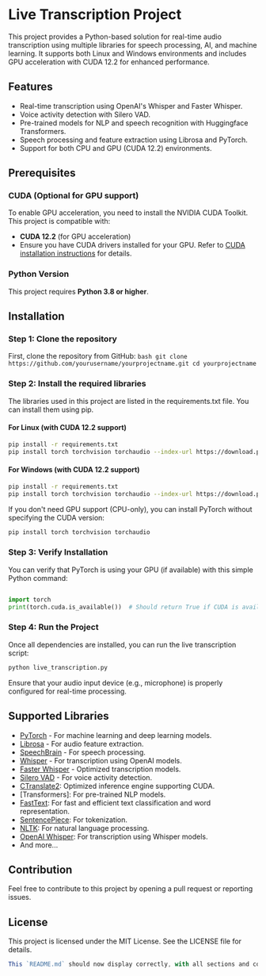 # Live Transcription Project

This project provides a Python-based solution for real-time audio transcription using multiple libraries for speech processing, AI, and machine learning. It supports both Linux and Windows environments and includes GPU acceleration with CUDA 12.2 for enhanced performance.

## Features
- Real-time transcription using OpenAI's Whisper and Faster Whisper.
- Voice activity detection with Silero VAD.
- Pre-trained models for NLP and speech recognition with Huggingface Transformers.
- Speech processing and feature extraction using Librosa and PyTorch.
- Support for both CPU and GPU (CUDA 12.2) environments.

## Prerequisites

### CUDA (Optional for GPU support)
To enable GPU acceleration, you need to install the NVIDIA CUDA Toolkit. This project is compatible with:
- **CUDA 12.2** (for GPU acceleration)
- Ensure you have CUDA drivers installed for your GPU. Refer to [CUDA installation instructions](https://developer.nvidia.com/cuda-toolkit) for details.

### Python Version
This project requires **Python 3.8 or higher**.

## Installation

### Step 1: Clone the repository
First, clone the repository from GitHub:
    ```bash
    git clone https://github.com/yourusername/yourprojectname.git
    cd yourprojectname
    ```

### Step 2: Install the required libraries

The libraries used in this project are listed in the requirements.txt file. You can install them using pip.
#### For Linux (with CUDA 12.2 support)
```bash
pip install -r requirements.txt
pip install torch torchvision torchaudio --index-url https://download.pytorch.org/whl/cu122
```
#### For Windows (with CUDA 12.2 support)
```bash
pip install -r requirements.txt
pip install torch torchvision torchaudio --index-url https://download.pytorch.org/whl/cu122
```
If you don't need GPU support (CPU-only), you can install PyTorch without specifying the CUDA version:
```bash
pip install torch torchvision torchaudio
```

### Step 3: Verify Installation
You can verify that PyTorch is using your GPU (if available) with this simple Python command:
```python

import torch
print(torch.cuda.is_available())  # Should return True if CUDA is available
```

### Step 4: Run the Project
Once all dependencies are installed, you can run the live transcription script:
```bash
python live_transcription.py
```
Ensure that your audio input device (e.g., microphone) is properly configured for real-time processing.

## Supported Libraries
- [PyTorch](https://pytorch.org/) - For machine learning and deep learning models.
- [Librosa](https://librosa.org/) - For audio feature extraction.
- [SpeechBrain](https://speechbrain.github.io/) - For speech processing.
- [Whisper](https://github.com/openai/whisper) - For transcription using OpenAI models.
- [Faster Whisper](https://github.com/guillaumekln/faster-whisper) - Optimized transcription models.
- [Silero VAD](https://github.com/snakers4/silero-vad) - For voice activity detection.
- [CTranslate2](https://github.com/OpenNMT/CTranslate2): Optimized inference engine supporting CUDA.
- [Transformers]: For pre-trained NLP models.
- [FastText](https://fasttext.cc/): For fast and efficient text classification and word representation.
- [SentencePiece](https://github.com/google/sentencepiece): For tokenization.
- [NLTK](https://www.nltk.org/): For natural language processing.
- [OpenAI Whisper](https://github.com/openai/whisper): For transcription using Whisper models.
- And more...

## Contribution

Feel free to contribute to this project by opening a pull request or reporting issues.

## License

This project is licensed under the MIT License. See the LICENSE file for details.

```javascript
This `README.md` should now display correctly, with all sections and code blocks formatted as intended. It includes the installation instructions for both Linux and Windows with CUDA 12.2 support, ensuring the document flows smoothly without disjointed parts.
```



